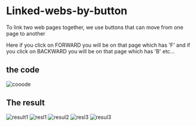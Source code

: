 # Linked-webs-by-button
To link two web pages together, we use buttons that can move from one page to another

Here if you click on FORWARD you will be on that page which has 'F' and if you click on BACKWARD you will be on that page which has 'B' etc...

## the code

 ![cooode ](https://github.com/shaikhahObaid/connected-webs-by-button/assets/111530370/5e9cff0b-6e0a-4221-bf83-b0827ac8ec67)

## The result 
 ![result1 ](https://github.com/shaikhahObaid/connected-webs-by-button/assets/111530370/f4cd4cd2-a431-42ef-9e46-a6acf15b3bc7)
![resl1](https://github.com/shaikhahObaid/connected-webs-by-button/assets/111530370/d43ca1d3-b278-4ca5-a3e6-46a4853db36c)
![resul2](https://github.com/shaikhahObaid/connected-webs-by-button/assets/111530370/b89fdef0-9c5d-4802-b10c-a68f05eaf268)
![resl3](https://github.com/shaikhahObaid/connected-webs-by-button/assets/111530370/433be311-72de-4b92-8939-debdaa14abbc)
 ![resul3](https://github.com/shaikhahObaid/connected-webs-by-button/assets/111530370/051bb55b-de70-492e-931e-7720ceabfa80)

